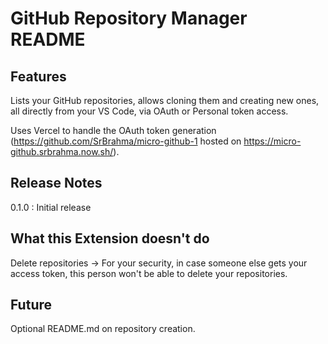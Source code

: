 # GitHub Repository Manager README

## Features

Lists your GitHub repositories, allows cloning them and creating new ones, all directly from your VS Code, via OAuth or Personal token access.

Uses Vercel to handle the OAuth token generation (https://github.com/SrBrahma/micro-github-1 hosted on https://micro-github.srbrahma.now.sh/).

## Release Notes

0.1.0 : Initial release

## What this Extension doesn't do

Delete repositories -> For your security, in case someone else gets your access token, this person won't be able to delete your repositories.

## Future

Optional README.md on repository creation.

